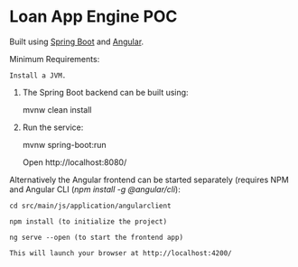 # Loan App Engine POC

Built using [Spring Boot](https://spring.io/projects/spring-boot) and [Angular](https://angular.io/).

Minimum Requirements:

    Install a JVM.

1. The Spring Boot backend can be built using:

    mvnw clean install

2. Run the service:

    mvnw spring-boot:run

    Open http://localhost:8080/

Alternatively the Angular frontend can be started separately (requires NPM and Angular CLI (_npm install -g @angular/cli_):

    cd src/main/js/application/angularclient

    npm install (to initialize the project)

    ng serve --open (to start the frontend app)

    This will launch your browser at http://localhost:4200/
